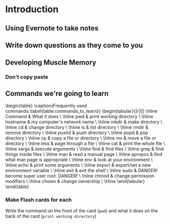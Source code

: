 # Introduction

## Using Evernote to take notes

## Write down questions as they come to you

## Developing Muscle Memory

### Don't copy paste

## Commands we're going to learn

\begin{table}
\caption{Frequently used commands.\label{table:commands_to_learn}}
\begin{tabular}{|r|l|}
  \hline
  Command & What it does \\
  \hline
  pwd & print working directory \\
  \hline
  hostname & my computer's network name \\
  \hline
  mkdir & make directory \\
  \hline
  cd & change directory \\
  \hline
  ls & list directory \\
  \hline
  rmdir & remove directory \\
  \hline
  pushd & push directory \\
  \hline
  popd & pop directory \\
  \hline
  cp & copy a file or directory \\
  \hline
  mv & move a file or directory \\
  \hline
  less & page through a file \\
  \hline
  cat & print the whole file \\
  \hline
  xargs & execute arguments \\
  \hline
  find & find files \\
  \hline
  grep & find things inside files \\
  \hline
  man & read a manual page \\
  \hline
  apropos & find what man page is appropriate \\
  \hline
  env & look at your environment \\
  \hline
  echo & print some arguments \\
  \hline
  export & export/set a new environment variable \\
  \hline
  exit & exit the shell \\
  \hline
  sudo & DANGER! become super user root. DANGER! \\
  \hline
  chmod & change permission modifiers \\
  \hline
  chown & change ownership \\
  \hline
\end{tabular}
\end{table}



### Make Flash cards for each

Write the command on the front of the card (`pwd`) and
what it does on the back of the card (`print working directory`)
